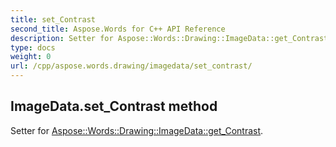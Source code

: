 ```yaml
---
title: set_Contrast
second_title: Aspose.Words for C++ API Reference
description: Setter for Aspose::Words::Drawing::ImageData::get_Contrast. 
type: docs
weight: 0
url: /cpp/aspose.words.drawing/imagedata/set_contrast/
---
```

## ImageData.set_Contrast method


Setter for [Aspose::Words::Drawing::ImageData::get_Contrast](./get_contrast/).


